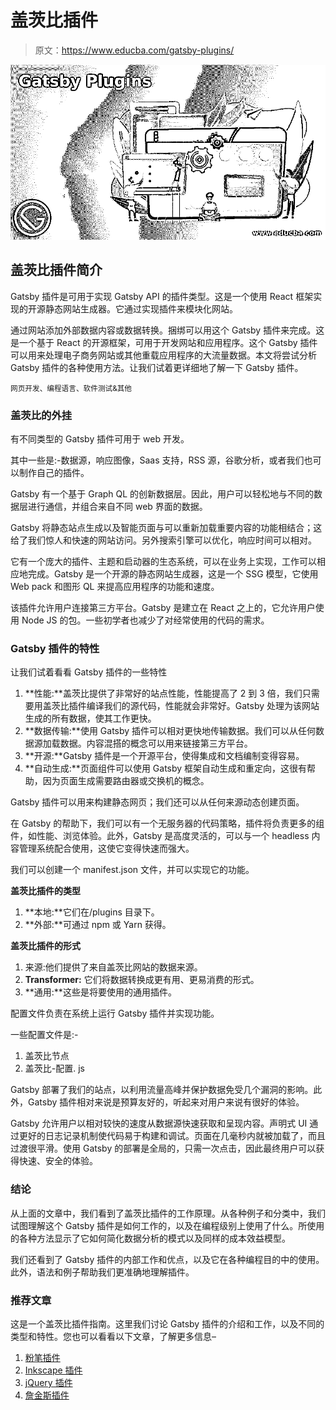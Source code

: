 # 盖茨比插件

> 原文：<https://www.educba.com/gatsby-plugins/>

![Gatsby Plugins](img/35e90176e988e2325bbadbf5a64581b7.png)



## 盖茨比插件简介

Gatsby 插件是可用于实现 Gatsby API 的插件类型。这是一个使用 React 框架实现的开源静态网站生成器。它通过实现插件来模块化网站。

通过网站添加外部数据内容或数据转换。捆绑可以用这个 Gatsby 插件来完成。这是一个基于 React 的开源框架，可用于开发网站和应用程序。这个 Gatsby 插件可以用来处理电子商务网站或其他重载应用程序的大流量数据。本文将尝试分析 Gatsby 插件的各种使用方法。让我们试着更详细地了解一下 Gatsby 插件。

<small>网页开发、编程语言、软件测试&其他</small>

### 盖茨比的外挂

有不同类型的 Gatsby 插件可用于 web 开发。

其中一些是:-数据源，响应图像，Saas 支持，RSS 源，谷歌分析，或者我们也可以制作自己的插件。

Gatsby 有一个基于 Graph QL 的创新数据层。因此，用户可以轻松地与不同的数据层进行通信，并组合来自不同 web 界面的数据。

Gatsby 将静态站点生成以及智能页面与可以重新加载重要内容的功能相结合；这给了我们惊人和快速的网站访问。另外搜索引擎可以优化，响应时间可以相对。

它有一个庞大的插件、主题和启动器的生态系统，可以在业务上实现，工作可以相应地完成。Gatsby 是一个开源的静态网站生成器，这是一个 SSG 模型，它使用 Web pack 和图形 QL 来提高应用程序的功能和速度。

该插件允许用户连接第三方平台。Gatsby 是建立在 React 之上的，它允许用户使用 Node JS 的包。一些初学者也减少了对经常使用的代码的需求。

### Gatsby 插件的特性

让我们试着看看 Gatsby 插件的一些特性

1.  **性能:**盖茨比提供了非常好的站点性能，性能提高了 2 到 3 倍，我们只需要用盖茨比插件编译我们的源代码，性能就会非常好。Gatsby 处理为该网站生成的所有数据，使其工作更快。
2.  **数据传输:**使用 Gatsby 插件可以相对更快地传输数据。我们可以从任何数据源加载数据。内容混搭的概念可以用来链接第三方平台。
3.  **开源:**Gatsby 插件是一个开源平台，使得集成和文档编制变得容易。
4.  **自动生成:**页面组件可以使用 Gatsby 框架自动生成和重定向，这很有帮助，因为页面生成需要路由器或交换机的概念。

Gatsby 插件可以用来构建静态网页；我们还可以从任何来源动态创建页面。

在 Gatsby 的帮助下，我们可以有一个无服务器的代码策略，插件将负责更多的组件，如性能、浏览体验。此外，Gatsby 是高度灵活的，可以与一个 headless 内容管理系统配合使用，这使它变得快速而强大。

我们可以创建一个 manifest.json 文件，并可以实现它的功能。

**盖茨比插件的类型**

1.  **本地:**它们在/plugins 目录下。
2.  **外部:**可通过 npm 或 Yarn 获得。

**盖茨比插件的形式**

1.  来源:他们提供了来自盖茨比网站的数据来源。
2.  **Transformer:** 它们将数据转换成更有用、更易消费的形式。
3.  **通用:**这些是将要使用的通用插件。

配置文件负责在系统上运行 Gatsby 插件并实现功能。

一些配置文件是:-

1.  盖茨比节点
2.  盖茨比-配置. js

Gatsby 部署了我们的站点，以利用流量高峰并保护数据免受几个漏洞的影响。此外，Gatsby 插件相对来说是预算友好的，听起来对用户来说有很好的体验。

Gatsby 允许用户以相对较快的速度从数据源快速获取和呈现内容。声明式 UI 通过更好的日志记录机制使代码易于构建和调试。页面在几毫秒内就被加载了，而且过渡很平滑。使用 Gatsby 的部署是全局的，只需一次点击，因此最终用户可以获得快速、安全的体验。

### 结论

从上面的文章中，我们看到了盖茨比插件的工作原理。从各种例子和分类中，我们试图理解这个 Gatsby 插件是如何工作的，以及在编程级别上使用了什么。所使用的各种方法显示了它如何简化数据分析的模式以及同样的成本效益模型。

我们还看到了 Gatsby 插件的内部工作和优点，以及它在各种编程目的中的使用。此外，语法和例子帮助我们更准确地理解插件。

### 推荐文章

这是一个盖茨比插件指南。这里我们讨论 Gatsby 插件的介绍和工作，以及不同的类型和特性。您也可以看看以下文章，了解更多信息–

1.  [粉笔插件](https://www.educba.com/krita-plugins/)
2.  [Inkscape 插件](https://www.educba.com/inkscape-plugins/)
3.  [jQuery 插件](https://www.educba.com/jquery-plugins/)
4.  [詹金斯插件](https://www.educba.com/jenkins-plugins/)





